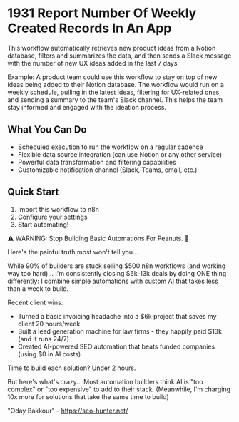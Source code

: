 # 1931 Report Number Of Weekly Created Records In An App

This workflow automatically retrieves new product ideas from a Notion database, filters and summarizes the data, and then sends a Slack message with the number of new UX ideas added in the last 7 days.

Example: A product team could use this workflow to stay on top of new ideas being added to their Notion database. The workflow would run on a weekly schedule, pulling in the latest ideas, filtering for UX-related ones, and sending a summary to the team's Slack channel. This helps the team stay informed and engaged with the ideation process.

## What You Can Do
- Scheduled execution to run the workflow on a regular cadence
- Flexible data source integration (can use Notion or any other service)
- Powerful data transformation and filtering capabilities
- Customizable notification channel (Slack, Teams, email, etc.)

## Quick Start
1. Import this workflow to n8n
2. Configure your settings
3. Start automating!

⚠️ WARNING: Stop Building Basic Automations For Peanuts. 🚫

Here's the painful truth most won't tell you...

While 90% of builders are stuck selling $500 n8n workflows (and working way too hard)...
I'm consistently closing $6k-13k deals by doing ONE thing differently:
I combine simple automations with custom AI that takes less than a week to build.

Recent client wins:
* Turned a basic invoicing headache into a $6k project that saves my client 20 hours/week
* Built a lead generation machine for law firms - they happily paid $13k (and it runs 24/7)
* Created AI-powered SEO automation that beats funded companies (using $0 in AI costs)

Time to build each solution? Under 2 hours.

But here's what's crazy...
Most automation builders think AI is "too complex" or "too expensive" to add to their stack.
(Meanwhile, I'm charging 10x more for solutions that take the same time to build)

"Oday Bakkour" - https://seo-hunter.net/
